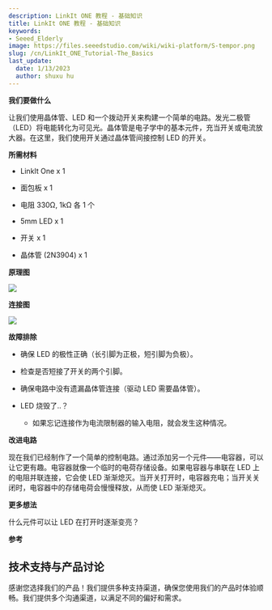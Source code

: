 ```yaml
---
description: LinkIt ONE 教程 - 基础知识
title: LinkIt ONE 教程 - 基础知识
keywords:
- Seeed_Elderly
image: https://files.seeedstudio.com/wiki/wiki-platform/S-tempor.png
slug: /cn/LinkIt_ONE_Tutorial-The_Basics
last_update:
  date: 1/13/2023
  author: shuxu hu
---
```


**我们要做什么**

让我们使用晶体管、LED 和一个拨动开关来构建一个简单的电路。发光二极管（LED）将电能转化为可见光。晶体管是电子学中的基本元件，充当开关或电流放大器。在这里，我们使用开关通过晶体管间接控制 LED 的开关。

**所需材料**

*   LinkIt One x 1
*   面包板 x 1

*   电阻 330Ω, 1kΩ 各 1 个

*   5mm LED x 1

*   开关 x 1
*   晶体管 (2N3904) x 1

**原理图**

![](https://files.seeedstudio.com/wiki/LinkIt_ONE_Tutorial-The_Basics/img/LinkItONE_Kit_0_1.jpg)

**连接图**

![](https://files.seeedstudio.com/wiki/LinkIt_ONE_Tutorial-The_Basics/img/LinkItONE_Kit_0_2.jpg)

**故障排除**

*   确保 LED 的极性正确（长引脚为正极，短引脚为负极）。

*   检查是否短接了开关的两个引脚。

*   确保电路中没有遗漏晶体管连接（驱动 LED 需要晶体管）。

*   LED 烧毁了..？
    *   如果忘记连接作为电流限制器的输入电阻，就会发生这种情况。

**改进电路**

现在我们已经制作了一个简单的控制电路。通过添加另一个元件——电容器，可以让它更有趣。电容器就像一个临时的电荷存储设备。如果电容器与串联在 LED 上的电阻并联连接，它会使 LED 渐渐熄灭。当开关打开时，电容器充电；当开关关闭时，电容器中的存储电荷会慢慢释放，从而使 LED 渐渐熄灭。

**更多想法**

什么元件可以让 LED 在打开时逐渐变亮？

**参考**

<!-- *   [基础知识](/LinkIt_ONE_Tutorial-The_Basics)

*   [Hello World](/LinkIt_ONE_Tutorial-Hello_World)

*   [按钮开关](/LinkIt_ONE_Tutorial-Push_Button)

*   [跑马灯](/LinkIt_ONE_Tutorial-Marquee)

*   [多彩世界](/LinkIt_ONE_Tutorial-Colorful_World)

*   [模拟接口](/LinkIt_ONE_Tutorial-Analog_Interface)

*   [迷你舵机](/LinkIt-ONE-Tutorial---Mini-Servo)

*   [光传感器](/LinkIt_ONE_Tutorial-Light-Sensor)

*   [短信控制 LED](/LinkIt_ONE_Tutorial-SMS_control_the_LED)

*   [通过网页获取温度](/LinkIt_ONE_Tutorial-Get_temperature_with_Webpage) -->

## 技术支持与产品讨论

感谢您选择我们的产品！我们提供多种支持渠道，确保您使用我们的产品时体验顺畅。我们提供多个沟通渠道，以满足不同的偏好和需求。

<div class="button_tech_support_container">
<a href="https://forum.seeedstudio.com/" class="button_forum"></a> 
<a href="https://www.seeedstudio.com/contacts" class="button_email"></a>
</div>

<div class="button_tech_support_container">
<a href="https://discord.gg/eWkprNDMU7" class="button_discord"></a> 
<a href="https://github.com/Seeed-Studio/wiki-documents/discussions/69" class="button_discussion"></a>
</div>